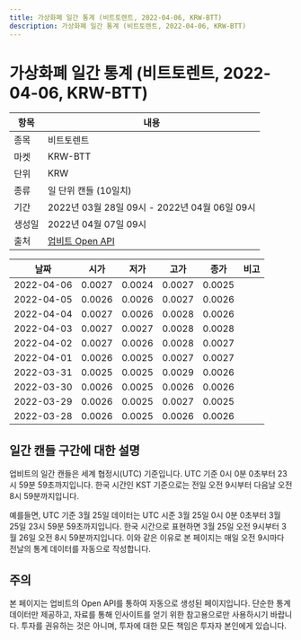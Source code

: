 ```yaml
---
title: 가상화폐 일간 통계 (비트토렌트, 2022-04-06, KRW-BTT)
description: 가상화폐 일간 통계 (비트토렌트, 2022-04-06, KRW-BTT)
---
```



가상화폐 일간 통계 (비트토렌트, 2022-04-06, KRW-BTT)
===

|항목|내용|
|--|--|
|종목|비트토렌트|
|마켓|KRW-BTT|
|단위|KRW|
|종류|일 단위 캔들 (10일치)|
|기간|2022년 03월 28일 09시 - 2022년 04월 06일 09시|
|생성일|2022년 04월 07일 09시|
|출처|[업비트 Open API](https://docs.upbit.com)|


|날짜|시가|저가|고가|종가|비고|
|--|--|--|--|--|--|
|2022-04-06|0.0027|0.0024|0.0027|0.0025|    |
|2022-04-05|0.0026|0.0026|0.0027|0.0026|    |
|2022-04-04|0.0027|0.0026|0.0028|0.0026|    |
|2022-04-03|0.0027|0.0027|0.0028|0.0028|    |
|2022-04-02|0.0027|0.0026|0.0028|0.0027|    |
|2022-04-01|0.0026|0.0025|0.0027|0.0027|    |
|2022-03-31|0.0025|0.0025|0.0029|0.0026|    |
|2022-03-30|0.0026|0.0025|0.0026|0.0026|    |
|2022-03-29|0.0026|0.0025|0.0027|0.0025|    |
|2022-03-28|0.0026|0.0025|0.0026|0.0026|    |


일간 캔들 구간에 대한 설명
---


업비트의 일간 캔들은 세계 협정시(UTC) 기준입니다. 
UTC 기준 0시 0분 0초부터 23시 59분 59초까지입니다. 
한국 시간인 KST 기준으로는 전일 오전 9시부터 다음날 오전 8시 59분까지입니다. 


예를들면, UTC 기준 3월 25일 데이터는 UTC 시준 3월 25일 0시 0분 0초부터 3월 25일 23시 59분 59초까지입니다. 
한국 시간으로 표현하면 3월 25일 오전 9시부터 3월 26일 오전 8시 59분까지입니다. 
이와 같은 이유로 본 페이지는 매일 오전 9시마다 전날의 통계 데이터를 자동으로 작성합니다. 


주의
---


본 페이지는 업비트의 Open API를 통하여 자동으로 생성된 페이지입니다. 
단순한 통계 데이터만 제공하고, 자료를 통해 인사이트를 얻기 위한 참고용으로만 사용하시기 바랍니다. 
투자를 권유하는 것은 아니며, 투자에 대한 모든 책임은 투자자 본인에게 있습니다. 
